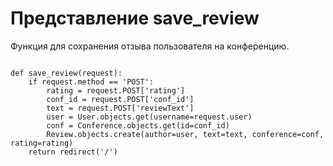 <h1>Представление save_review</h1>
<p>Функция для сохранения отзыва пользователя на конференцию.</p>
<pre>
<code>
def save_review(request):
    if request.method == 'POST':
        rating = request.POST['rating']
        conf_id = request.POST['conf_id']
        text = request.POST['reviewText']
        user = User.objects.get(username=request.user)
        conf = Conference.objects.get(id=conf_id)
        Review.objects.create(author=user, text=text, conference=conf, rating=rating)
    return redirect('/')
</code>
</pre>